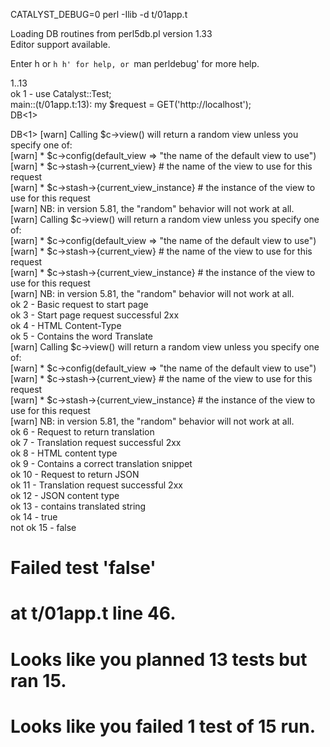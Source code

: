 CATALYST_DEBUG=0 perl -Ilib -d t/01app.t   
  
Loading DB routines from perl5db.pl version 1.33  
Editor support available.  
  
Enter h or `h h' for help, or `man perldebug' for more help.  
  
1..13  
ok 1 - use Catalyst::Test;  
main::(t/01app.t:13):	my $request = GET('http://localhost');  
DB<1>   
  
DB<1> [warn] Calling $c->view() will return a random view unless you specify one of:  
[warn] * $c->config(default_view => "the name of the default view to use")  
[warn] * $c->stash->{current_view} # the name of the view to use for this request  
[warn] * $c->stash->{current_view_instance} # the instance of the view to use for this request  
[warn] NB: in version 5.81, the "random" behavior will not work at all.  
[warn] Calling $c->view() will return a random view unless you specify one of:  
[warn] * $c->config(default_view => "the name of the default view to use")  
[warn] * $c->stash->{current_view} # the name of the view to use for this request  
[warn] * $c->stash->{current_view_instance} # the instance of the view to use for this request  
[warn] NB: in version 5.81, the "random" behavior will not work at all.  
ok 2 - Basic request to start page  
ok 3 - Start page request successful 2xx  
ok 4 - HTML Content-Type  
ok 5 - Contains the word Translate  
[warn] Calling $c->view() will return a random view unless you specify one of:  
[warn] * $c->config(default_view => "the name of the default view to use")  
[warn] * $c->stash->{current_view} # the name of the view to use for this request  
[warn] * $c->stash->{current_view_instance} # the instance of the view to use for this request  
[warn] NB: in version 5.81, the "random" behavior will not work at all.  
ok 6 - Request to return translation  
ok 7 - Translation request successful 2xx  
ok 8 - HTML content type  
ok 9 - Contains a correct translation snippet  
ok 10 - Request to return JSON  
ok 11 - Translation request successful 2xx  
ok 12 - JSON content type  
ok 13 - contains translated string  
ok 14 - true  
not ok 15 - false  
#   Failed test 'false'  
#   at t/01app.t line 46.  
# Looks like you planned 13 tests but ran 15.  
# Looks like you failed 1 test of 15 run.  
  
